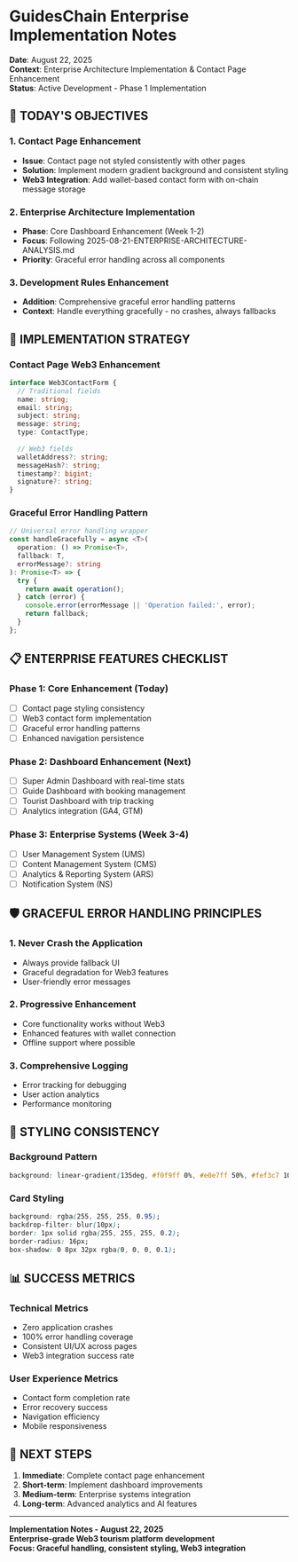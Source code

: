# GuidesChain Enterprise Implementation Notes

**Date**: August 22, 2025  
**Context**: Enterprise Architecture Implementation & Contact Page Enhancement  
**Status**: Active Development - Phase 1 Implementation

## 🎯 TODAY'S OBJECTIVES

### 1. Contact Page Enhancement
- **Issue**: Contact page not styled consistently with other pages
- **Solution**: Implement modern gradient background and consistent styling
- **Web3 Integration**: Add wallet-based contact form with on-chain message storage

### 2. Enterprise Architecture Implementation
- **Phase**: Core Dashboard Enhancement (Week 1-2)
- **Focus**: Following 2025-08-21-ENTERPRISE-ARCHITECTURE-ANALYSIS.md
- **Priority**: Graceful error handling across all components

### 3. Development Rules Enhancement
- **Addition**: Comprehensive graceful error handling patterns
- **Context**: Handle everything gracefully - no crashes, always fallbacks

## 🔧 IMPLEMENTATION STRATEGY

### Contact Page Web3 Enhancement
```typescript
interface Web3ContactForm {
  // Traditional fields
  name: string;
  email: string;
  subject: string;
  message: string;
  type: ContactType;
  
  // Web3 fields
  walletAddress?: string;
  messageHash?: string;
  timestamp?: bigint;
  signature?: string;
}
```

### Graceful Error Handling Pattern
```typescript
// Universal error handling wrapper
const handleGracefully = async <T>(
  operation: () => Promise<T>,
  fallback: T,
  errorMessage?: string
): Promise<T> => {
  try {
    return await operation();
  } catch (error) {
    console.error(errorMessage || 'Operation failed:', error);
    return fallback;
  }
};
```

## 📋 ENTERPRISE FEATURES CHECKLIST

### Phase 1: Core Enhancement (Today)
- [ ] Contact page styling consistency
- [ ] Web3 contact form implementation
- [ ] Graceful error handling patterns
- [ ] Enhanced navigation persistence

### Phase 2: Dashboard Enhancement (Next)
- [ ] Super Admin Dashboard with real-time stats
- [ ] Guide Dashboard with booking management
- [ ] Tourist Dashboard with trip tracking
- [ ] Analytics integration (GA4, GTM)

### Phase 3: Enterprise Systems (Week 3-4)
- [ ] User Management System (UMS)
- [ ] Content Management System (CMS)
- [ ] Analytics & Reporting System (ARS)
- [ ] Notification System (NS)

## 🛡️ GRACEFUL ERROR HANDLING PRINCIPLES

### 1. Never Crash the Application
- Always provide fallback UI
- Graceful degradation for Web3 features
- User-friendly error messages

### 2. Progressive Enhancement
- Core functionality works without Web3
- Enhanced features with wallet connection
- Offline support where possible

### 3. Comprehensive Logging
- Error tracking for debugging
- User action analytics
- Performance monitoring

## 🎨 STYLING CONSISTENCY

### Background Pattern
```css
background: linear-gradient(135deg, #f0f9ff 0%, #e0e7ff 50%, #fef3c7 100%);
```

### Card Styling
```css
background: rgba(255, 255, 255, 0.95);
backdrop-filter: blur(10px);
border: 1px solid rgba(255, 255, 255, 0.2);
border-radius: 16px;
box-shadow: 0 8px 32px rgba(0, 0, 0, 0.1);
```

## 📊 SUCCESS METRICS

### Technical Metrics
- Zero application crashes
- 100% error handling coverage
- Consistent UI/UX across pages
- Web3 integration success rate

### User Experience Metrics
- Contact form completion rate
- Error recovery success
- Navigation efficiency
- Mobile responsiveness

## 🔄 NEXT STEPS

1. **Immediate**: Complete contact page enhancement
2. **Short-term**: Implement dashboard improvements
3. **Medium-term**: Enterprise systems integration
4. **Long-term**: Advanced analytics and AI features

---

**Implementation Notes - August 22, 2025**  
**Enterprise-grade Web3 tourism platform development**  
**Focus: Graceful handling, consistent styling, Web3 integration**